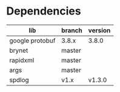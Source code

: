 # Dependencies

| lib             | branch | version |
| --------------- | ------ | ------- |
| google protobuf | 3.8.x  | 3.8.0   |
| brynet          | master |         |
| rapidxml        | master |         |
| args            | master |         |
| spdlog          | v1.x   | v1.3.0  |